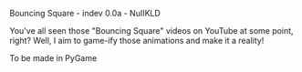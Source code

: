 Bouncing Square - indev 0.0a - NuIIKLD

You've all seen those "Bouncing Square" videos on YouTube at some point, right? Well, I aim to game-ify those animations and make it a reality!

To be made in PyGame
